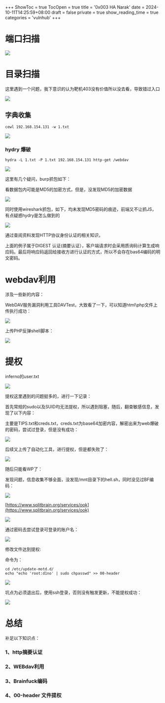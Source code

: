 +++
ShowToc = true
TocOpen = true
title = '0x003 HA Narak'
date = 2024-10-11T14:25:59+08:00
draft = false
private = true
show_reading_time = true
categories = 'vulnhub'
+++



# 端口扫描

![](/vulnhub_img/WEBRESOURCE459cd1832e7352042ce534b82ac463ad截图.png)

# 目录扫描

这里遇到一个问题，我下意识的认为靶机403没有价值所以没去看，导致错过入口

![](/vulnhub_img/WEBRESOURCEc3203e0ab9995b5cca660f80f5b0d39a截图.png)

## 字典收集

```
cewl 192.168.154.131 -w 1.txt
```

![](/vulnhub_img/WEBRESOURCE619c86ff1531cc0781cd27b2e6e3bead截图.png)

### hydry 爆破

```
hydra -L 1.txt -P 1.txt 192.168.154.131 http-get /webdav
```

![](/vulnhub_img/WEBRESOURCEbf08351ca395b8459b80fb7a9c998b8a截图.png)

这里有几个疑问，burp抓包如下：

看数据包内可能是MD5的加密方式，但是，没发现MD5的加密数据

![](/vulnhub_img/WEBRESOURCE49a8844d9c9cc2515ee4da893fcc56d2截图.png)

同时使用wireshark抓包，如下，均未发现MD5密码的痕迹，前端又不让抓JS，有点疑惑hydry是怎么做到的

![](/vulnhub_img/WEBRESOURCEe0a283cb172a94c140181163d835e77c截图.png)

通过查阅资料发现HTTP协议身份认证的相关知识，

上面的例子属于DIGEST 认证(摘要认证），客户端请求时会采用质询码计算生成响应码。最后将响应码返回给接收方进行认证的方式，所以不会存在bas64编码的明文密码。

# webdav利用


涉及一些新的内容：

WebDAV服务漏洞利用工具DAVTest，大致看了一下，可以知道html\php文件上传执行成功：

![](/vulnhub_img/WEBRESOURCEf59a54686243b2714c291cc8d16fb1ab截图.png)

上传PHP反弹shell脚本：

![](/vulnhub_img/WEBRESOURCE75384ebcd019134631c13fdfc3afbc55截图.png)

# 提权

inferno的user.txt

![](/vulnhub_img/WEBRESOURCE4e1a6d67a59956273ba4ab3a4127e0af截图.png)

提权这里遇到的问题挺多的，进行一下记录：

首先常规的sudo以及SUID均无法提权，所以遇到阻塞，随后，翻查敏感信息，发现了以下内容：

主要是TIPS.txt和creds.txt，creds.txt为base64加密内容，解密出来为web爆破的密码，尝试过登录，但是没有成功：

![](/vulnhub_img/WEBRESOURCE7d95dbff73673ef17704b74ef1a17af1截图.png)

后续又上传了自动化工具，进行提权，但是都失败了：

![](/vulnhub_img/WEBRESOURCE79eef3e89d742333d6bc61066fd732b4截图.png)

随后只能看WP了：

发现问题，信息收集不够全面，没发现/mnt目录下的hell.sh，同时没见过BF编码：

![](/vulnhub_img/WEBRESOURCE43fcfebea100a18469d8d8d427433a4e截图.png)

[https://www.splitbrain.org/services/ook](https://www.splitbrain.org/services/ook)

![](/vulnhub_img/WEBRESOURCE8f88720599b6542d2e61700db9c289ad截图.png)

通过密码去尝试登录可登录的账户名：

![](/vulnhub_img/WEBRESOURCEcc47450022e0b62817d866431edce998截图.png)

修改文件达到提权:

命令为：

```
cd /etc/update-motd.d/
echo "echo 'root:d1no' | sudo chpasswd" >> 00-header
```

![](/vulnhub_img/WEBRESOURCEb74a9876258db237271160cbb82611e0截图.png)

坑点为必须退出后，使用ssh登录，否则没有触发更新，不能提权成功：

![](/vulnhub_img/WEBRESOURCE866a7f4dab903278de99ece05a42c159截图.png)

# 总结

补足以下知识点：

### 1、http摘要认证

### 2、WEBdav利用

### 3、Brainfuck**编码**

### 4、00-header 文件提权